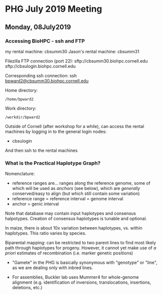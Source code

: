 # PHG July 2019 Meeting

## Monday, 08July2019

### Accessing BioHPC - ssh and FTP

my rental machine: cbsumm30
Jason's rental machine: cbsumm31

Filezilla FTP connection (port 22):
sftp://cbsumm30.biohpc.cornell.edu
sftp://cbsulogin.biohpc.cornell.edu

Corresponding ssh connection:
ssh bpward2@cbsumm30.biohpc.cornell.edu

Home directory:

	/home/bpward2

Work directory:

	/workdir/bpward2

Outside of Cornell (after workshop for a while), can access the rental machines
by logging in to the general login nodes:

* cbsulogin

And then ssh to the rental machines


### What is the Practical Haplotype Graph?

Nomenclature:

* reference ranges are... ranges along the reference genome, some of which will
be used as *anchors* (see below), which are *generally* conserved/easy to align
(but which still contain some variation)
* reference range = reference interval = genome interval
* anchor = genic interval

Note that database may contain input haplotypes and consensus halpotypes.
Creation of consensus haplotypes is tunable and optional.

In maize, there is about 10x variation between haplotypes, vs. within haplotypes.
This ratio varies by species.

Biparental mapping: can be restricted to two parent lines to find most likely
path through haplotypes for progeny. However, it cannot yet make use of 
*a priori* estimates of recombination (i.e. marker genetic positions)

* "Gamete" in the PHG is basically synonymous with "genotype" or "line", as we
are dealing only with inbred lines.

* For assemblies, Buckler lab uses Mummer4 for whole-genome alignment (e.g.
identification of inversions, translocations, insertions, deletions, etc.)